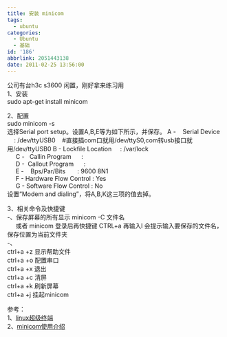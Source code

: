 ```yaml
---
title: 安装 minicom
tags:
  - ubuntu
categories:
  - Ubuntu
  - 基础
id: '186'
abbrlink: 2051443138
date: 2011-02-25 13:56:00
---
```


公司有台h3c s3600 闲置，刚好拿来练习用  
1、安装  
sudo apt-get install minicom  
  
2、配置  
sudo minicom -s  
选择Serial port setup。设置A,B,E等为如下所示，并保存。 A -    Serial Device      : /dev/ttyUSB0    #直接插com口就用/dev/ttyS0,com转usb接口就用/dev/ttyUSB0 B - Lockfile Location     : /var/lock                                   
     C -   Callin Program      :                                            
     D -  Callout Program      :                                            
     E -    Bps/Par/Bits       : 9600 8N1                                   
     F - Hardware Flow Control : Yes                                         
     G - Software Flow Control : No   
设置“Modem and dialing”，将A,B,K这三项的值去掉。  
  
3、相关命令及快捷键  
\-、保存屏幕的所有显示 minicom -C 文件名  
     或者 minicom 登录后再快捷键 CTRL+a 再输入l 会提示输入要保存的文件名，保存位置为当前文件夹  
\-、  
ctrl+a +z 显示帮助文件  
ctrl+a +o 配置串口  
ctrl+a +x 退出  
ctrl+a +c 清屏  
ctrl+a +k 刷新屏幕  
ctrl+a +j 挂起minicom  
  
  
参考：  
1、[linux超级终端](http://blog.csdn.net/olive10000/archive/2009/03/01/3946891.aspx)  
2、[minicom使用介绍](http://apps.hi.baidu.com/share/detail/17380252)